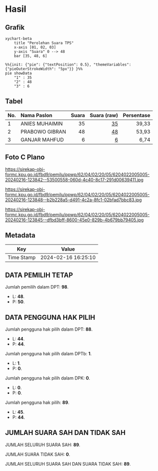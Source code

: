 # Hasil

## Grafik

```mermaid
xychart-beta
    title "Perolehan Suara TPS"
    x-axis [01, 02, 03]
    y-axis "Suara" 0 --> 48
    bar [35, 48, 6]
```

```mermaid
%%{init: {"pie": {"textPosition": 0.5}, "themeVariables": {"pieOuterStrokeWidth": "5px"}} }%%
pie showData
    "1" : 35
    "2" : 48
    "3" : 6
```

## Tabel

| No. | Nama Paslon    | Suara | Suara (raw) | Persentase |
|:--- |:-------------- | -----:| -----------:| ----------:|
| 1   | ANIES MUHAIMIN | 35    | [35][p-1]   | 39,33      |
| 2   | PRABOWO GIBRAN | 48    | [48][p-2]   | 53,93      |
| 3   | GANJAR MAHFUD  | 6     | [6][p-3]    | 6,74       |


[p-1]: https://github.com/gigit-pemilu/pemilu-2024-62-kalimantan-tengah/blob/main/pilpres/hitung-suara/sub/62-kalimantan-tengah/sub/04-barito-selatan/sub/02-dusun-hilir/sub/2005-lehai/sub/005-tps/sub/paslon-1.txt
[p-2]: https://github.com/gigit-pemilu/pemilu-2024-62-kalimantan-tengah/blob/main/pilpres/hitung-suara/sub/62-kalimantan-tengah/sub/04-barito-selatan/sub/02-dusun-hilir/sub/2005-lehai/sub/005-tps/sub/paslon-2.txt
[p-3]: https://github.com/gigit-pemilu/pemilu-2024-62-kalimantan-tengah/blob/main/pilpres/hitung-suara/sub/62-kalimantan-tengah/sub/04-barito-selatan/sub/02-dusun-hilir/sub/2005-lehai/sub/005-tps/sub/paslon-3.txt

## Foto C Plano

https://sirekap-obj-formc.kpu.go.id/fbd9/pemilu/ppwp/62/04/02/20/05/6204022005005-20240216-123842--53500558-060d-4c40-8c17-291d00639411.jpg

https://sirekap-obj-formc.kpu.go.id/fbd9/pemilu/ppwp/62/04/02/20/05/6204022005005-20240216-123848--b2b228a5-d491-4c2a-8fc1-02bfad7bbc83.jpg

https://sirekap-obj-formc.kpu.go.id/fbd9/pemilu/ppwp/62/04/02/20/05/6204022005005-20240216-123845--dfbd3bff-8600-45e0-829b-4b679bb79405.jpg


## Metadata

| Key        | Value               |
| ---------- | ------------------- |
| Time Stamp | 2024-02-16 16:25:10 |


## DATA PEMILIH TETAP

Jumlah pemilih dalam DPT: **98**.
 * L: **48**.
 * P: **50**.

## DATA PENGGUNA HAK PILIH

Jumlah pengguna hak pilih dalam DPT: **88**.
 * L: **44**.
 * P: **44**.

Jumlah pengguna hak pilih dalam DPTb: **1**.
 * L: **1**.
 * P: **0**.

Jumlah pengguna hak pilih dalam DPK: **0**.
 * L: **0**.
 * P: **0**.

Jumlah pengguna hak pilih: **89**.
 * L: **45**.
 * P: **44**.

## JUMLAH SUARA SAH DAN TIDAK SAH

JUMLAH SELURUH SUARA SAH: **89**.

JUMLAH SUARA TIDAK SAH: **0**.

JUMLAH SELURUH SUARA SAH DAN SUARA TIDAK SAH: **89**.


